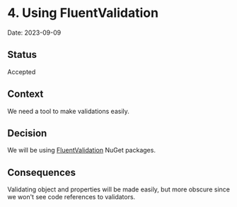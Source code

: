 # 4. Using FluentValidation

Date: 2023-09-09

## Status

Accepted

## Context

We need a tool to make validations easily.

## Decision

We will be using [FluentValidation](https://docs.fluentvalidation.net/en/latest/) NuGet packages.

## Consequences

Validating object and properties will be made easily, but more obscure since we won't see code
references to validators.
